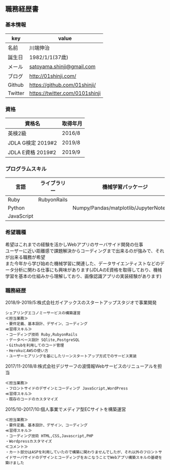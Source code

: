 ## 職務経歴書

### 基本情報
| key | value |
----|---- 
| 名前 | 川端伸治 |
| 誕生日 | 1982/1/1(37歳) |
| メール | satoyama.shinji@gmail.com |
| ブログ | http://01shinji.com/ |
| Github | https://github.com/01shinji/|
| Twitter | https://twitter.com/0101shinji |

### 資格
| 資格名 | 取得年月 |
----|---- 
| 英検2級 | 2016/8 |
| JDLA G検定 2019#2 | 2019/8 |
| JDLA E資格 2019#2 | 2019/9 |

### プログラムスキル
| 言語 | ライブラリー | 機械学習パッケージ |
----|----|---- 
| Ruby | RubyonRails|
| Python| | Numpy/Pandas/matplotlib/JupyterNotebook |
| JavaScript | 

### 希望職種
希望はこれまでの経験を活かしWebアプリのサーバサイド開発の仕事   
ユーザーに近い距離感で課題解決からコーディングまで出来るのが強みで、それが出来る職務が希望  
また今年から学び始めた機械学習に関連した、データサイエンティストなどのデータ分析に関わる仕事にも興味があります(JDLAのE資格を取得しており、機械学習を基本の仕組みから理解しており、画像認識アプリの実装経験があります)

### 職務経歴
2018/9-2019/5:株式会社ガイアックスのスタートアップスタジオで事業開発  
~~~
シェアリングエコノミーサービスの構築運営  
≪担当業務≫
・要件定義、基本設計、デザイン、コーディング
≪習得スキル≫
・コーディング技術 Ruby,RubyonRails
・データベース設計 SQlite,PostgreSQL
・Githubを利用してのコード管理
・HerokuとAWSの使い方
・ユーザーヒアリングを基にしたリーンスタートアップ方式でのサービス実装
~~~

2017/11-2018/8:株式会社デジサーフの波情報Webサービスのリニューアルを担当  
~~~
≪担当業務≫
・フロントサイドのデザインとコーディング JavaScript,WordPress
≪習得スキル≫
・既存のコードのカスタマイズ
~~~

2015/10-2017/10:個人事業でメディア型ECサイトを構築運営  
~~~
≪担当業務≫
・要件定義、基本設計、デザイン、コーディング
≪習得スキル≫
・コーディング技術 HTML,CSS,Javascript,PHP
・Wordpressカスタマイズ
≪コメント≫
・カート部分はASPを利用していたので構築に関わりませんでしたが、それ以外のフロントサイドサーバサイドのデザインとコーディングをおこなうことでWebアプリ構築スキルの基礎を築けました
~~~

